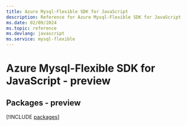 ```yaml
---
title: Azure Mysql-Flexible SDK for JavaScript
description: Reference for Azure Mysql-Flexible SDK for JavaScript
ms.date: 02/09/2024
ms.topic: reference
ms.devlang: javascript
ms.service: mysql-flexible
---
```

# Azure Mysql-Flexible SDK for JavaScript - preview
## Packages - preview
[!INCLUDE [packages](mysql-flexible-index.md)]